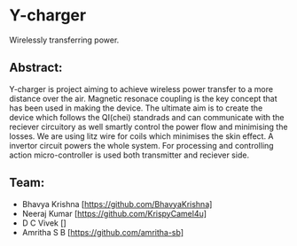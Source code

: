 # Y-charger
Wirelessly transferring power.
## Abstract:
Y-charger is project aiming to achieve wireless power transfer to a more distance over the air. Magnetic resonace coupling is the key concept that has been used in making the device. The ultimate aim is to create the device which follows the QI(chei) standrads and can communicate with the reciever circuitory as well smartly control the power flow and minimising the losses. We are using litz wire for coils which minimises the skin effect. A invertor circuit powers the whole system. For processing and controlling action micro-controller is used both transmitter and reciever side.

## Team:
-	Bhavya Krishna [https://github.com/BhavyaKrishna]
-	Neeraj Kumar [https://github.com/KrispyCamel4u]
-	D C Vivek []
- Amritha S B [https://github.com/amritha-sb]
